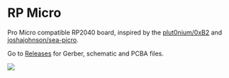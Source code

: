 # RP Micro

Pro Micro compatible RP2040 board, inspired by the [plut0nium/0xB2](https://github.com/plut0nium/0xB2) and [joshajohnson/sea-picro](https://github.com/joshajohnson/sea-picro).

Go to [Releases](https://github.com/ziteh/rp-micro/releases) for Gerber, schematic and PCBA files.

![](https://i.imgur.com/e6QUTM2.jpg)
